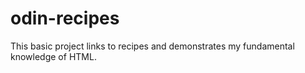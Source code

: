 # odin-recipes

This basic project links to recipes and demonstrates my fundamental knowledge of HTML.
